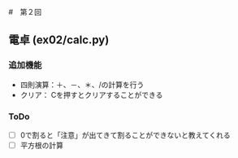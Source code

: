 #　第２回
##  電卓 (ex02/calc.py)
###  追加機能
-  四則演算：＋、－、＊、/の計算を行う
-  クリア： Cを押すとクリアすることができる

###  ToDo
-  [ ]  0で割ると「注意」が出てきて割ることができないと教えてくれる
-  [ ]  平方根の計算